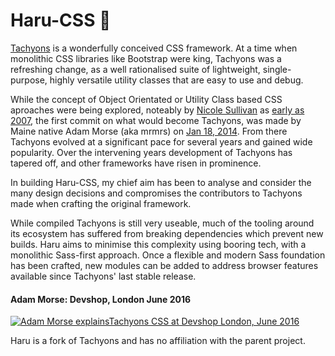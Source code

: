 # Haru-CSS 🍃

[Tachyons](http://tachyons.io/) is a wonderfully conceived CSS framework. At a time when monolithic CSS libraries like Bootstrap were king, Tachyons was a refreshing change, as a well rationalised suite of lightweight, single-purpose, highly versatile utility classes that are easy to use and debug.

While the concept of Object Orientated or Utility Class based CSS aproaches were being explored, noteably by [Nicole Sullivan](https://twitter.com/stubbornella) as [early as 2007](https://twitter.com/stubbornella/status/1471213109767405568), the first commit on what would become Tachyons, was made by Maine native Adam Morse (aka mrmrs) on [Jan 18, 2014](https://github.com/tachyons-css/tachyons/commits?after=139156c724f8b3e4155ca75d8e353a172c541c36+1170). From there Tachyons evolved at a significant pace for several years and gained wide popularity. Over the intervening years development of Tachyons has tapered off, and other frameworks have risen in prominence.

In building Haru-CSS, my chief aim has been to analyse and consider the many design decisions and compromises the contributors to Tachyons made when crafting the original framework.

While compiled Tachyons is still very useable, much of the tooling around its ecosystem has suffered from breaking dependencies which prevent new builds. Haru aims to minimise this complexity using booring tech, with a monolithic Sass-first approach. Once a flexible and modern Sass foundation has been crafted, new modules can be added to address browser features available since Tachyons' last stable release.

#### Adam Morse: Devshop, London June 2016
[![Adam Morse explainsTachyons CSS at Devshop London, June 2016](https://img.youtube.com/vi/r56fRaWth58/0.jpg)](https://www.youtube.com/watch?v=r56fRaWth58)

Haru is a fork of Tachyons and has no affiliation with the parent project.
